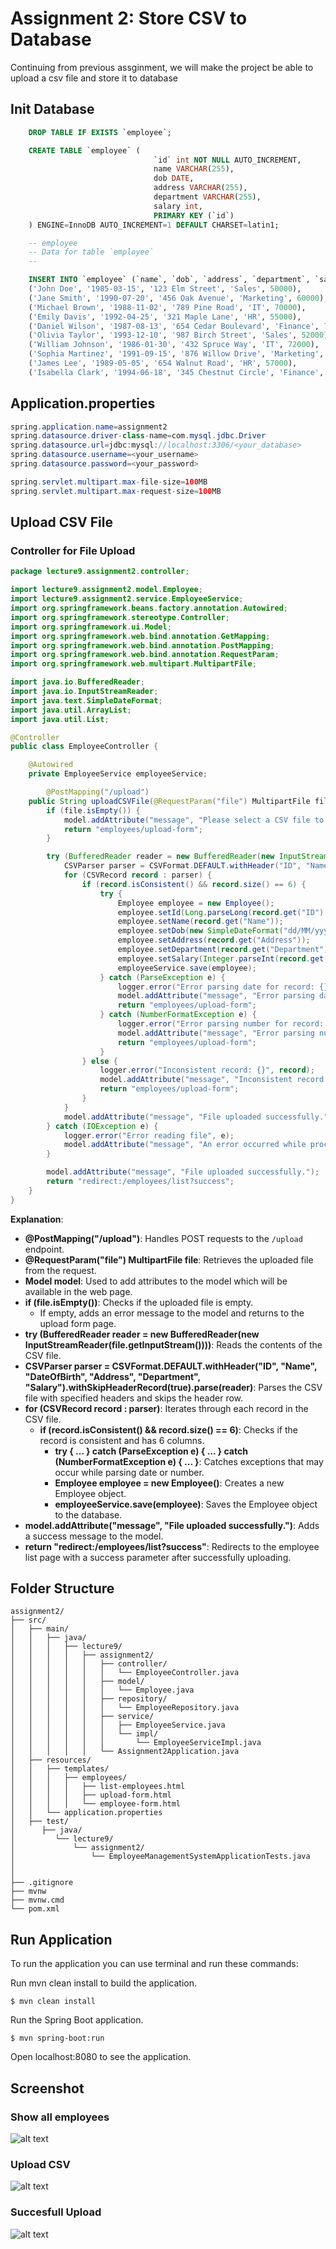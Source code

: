 # Assignment 2: Store CSV to Database

Continuing from previous assginment, we will make the project be able to upload a csv file and store it to database

## Init Database

```sql
	DROP TABLE IF EXISTS `employee`;

	CREATE TABLE `employee` (
								`id` int NOT NULL AUTO_INCREMENT,
								name VARCHAR(255),
								dob DATE,
								address VARCHAR(255),
								department VARCHAR(255),
								salary int,
								PRIMARY KEY (`id`)
	) ENGINE=InnoDB AUTO_INCREMENT=1 DEFAULT CHARSET=latin1;

	-- employee
	-- Data for table `employee`
	--

	INSERT INTO `employee` (`name`, `dob`, `address`, `department`, `salary`) VALUES
	('John Doe', '1985-03-15', '123 Elm Street', 'Sales', 50000),
	('Jane Smith', '1990-07-20', '456 Oak Avenue', 'Marketing', 60000),
	('Michael Brown', '1988-11-02', '789 Pine Road', 'IT', 70000),
	('Emily Davis', '1992-04-25', '321 Maple Lane', 'HR', 55000),
	('Daniel Wilson', '1987-08-13', '654 Cedar Boulevard', 'Finance', 75000),
	('Olivia Taylor', '1993-12-10', '987 Birch Street', 'Sales', 52000),
	('William Johnson', '1986-01-30', '432 Spruce Way', 'IT', 72000),
	('Sophia Martinez', '1991-09-15', '876 Willow Drive', 'Marketing', 58000),
	('James Lee', '1989-05-05', '654 Walnut Road', 'HR', 57000),
	('Isabella Clark', '1994-06-18', '345 Chestnut Circle', 'Finance', 76000);
```

## Application.properties

```java
spring.application.name=assignment2
spring.datasource.driver-class-name=com.mysql.jdbc.Driver
spring.datasource.url=jdbc:mysql://localhost:3306/<your_database>
spring.datasource.username=<your_username>
spring.datasource.password=<your_password>

spring.servlet.multipart.max-file-size=100MB
spring.servlet.multipart.max-request-size=100MB
```

## Upload CSV File

### Controller for File Upload

```java
package lecture9.assignment2.controller;

import lecture9.assignment2.model.Employee;
import lecture9.assignment2.service.EmployeeService;
import org.springframework.beans.factory.annotation.Autowired;
import org.springframework.stereotype.Controller;
import org.springframework.ui.Model;
import org.springframework.web.bind.annotation.GetMapping;
import org.springframework.web.bind.annotation.PostMapping;
import org.springframework.web.bind.annotation.RequestParam;
import org.springframework.web.multipart.MultipartFile;

import java.io.BufferedReader;
import java.io.InputStreamReader;
import java.text.SimpleDateFormat;
import java.util.ArrayList;
import java.util.List;

@Controller
public class EmployeeController {

    @Autowired
    private EmployeeService employeeService;

        @PostMapping("/upload")
    public String uploadCSVFile(@RequestParam("file") MultipartFile file, Model model) {
        if (file.isEmpty()) {
            model.addAttribute("message", "Please select a CSV file to upload.");
            return "employees/upload-form";
        }

        try (BufferedReader reader = new BufferedReader(new InputStreamReader(file.getInputStream()))) {
            CSVParser parser = CSVFormat.DEFAULT.withHeader("ID", "Name", "DateOfBirth", "Address", "Department", "Salary").withSkipHeaderRecord(true).parse(reader);
            for (CSVRecord record : parser) {
                if (record.isConsistent() && record.size() == 6) {
                    try {
                        Employee employee = new Employee();
                        employee.setId(Long.parseLong(record.get("ID").replace("ABC_", "")));
                        employee.setName(record.get("Name"));
                        employee.setDob(new SimpleDateFormat("dd/MM/yyyy").parse(record.get("DateOfBirth")));
                        employee.setAddress(record.get("Address"));
                        employee.setDepartment(record.get("Department"));
                        employee.setSalary(Integer.parseInt(record.get("Salary")));
                        employeeService.save(employee);
                    } catch (ParseException e) {
                        logger.error("Error parsing date for record: {}", record, e);
                        model.addAttribute("message", "Error parsing date for record: " + record);
                        return "employees/upload-form";
                    } catch (NumberFormatException e) {
                        logger.error("Error parsing number for record: {}", record, e);
                        model.addAttribute("message", "Error parsing number for record: " + record);
                        return "employees/upload-form";
                    }
                } else {
                    logger.error("Inconsistent record: {}", record);
                    model.addAttribute("message", "Inconsistent record: " + record);
                    return "employees/upload-form";
                }
            }
            model.addAttribute("message", "File uploaded successfully.");
        } catch (IOException e) {
            logger.error("Error reading file", e);
            model.addAttribute("message", "An error occurred while processing the file.");
        }

        model.addAttribute("message", "File uploaded successfully.");
        return "redirect:/employees/list?success";
    }
}

```

**Explanation**:
- **@PostMapping("/upload")**: Handles POST requests to the `/upload` endpoint.
- **@RequestParam("file") MultipartFile file**: Retrieves the uploaded file from the request.
- **Model model**: Used to add attributes to the model which will be available in the web page.
- **if (file.isEmpty())**: Checks if the uploaded file is empty.
  - If empty, adds an error message to the model and returns to the upload form page.
- **try (BufferedReader reader = new BufferedReader(new InputStreamReader(file.getInputStream())))**: Reads the contents of the CSV file.
- **CSVParser parser = CSVFormat.DEFAULT.withHeader("ID", "Name", "DateOfBirth", "Address", "Department", "Salary").withSkipHeaderRecord(true).parse(reader)**: Parses the CSV file with specified headers and skips the header row.
- **for (CSVRecord record : parser)**: Iterates through each record in the CSV file.
  - **if (record.isConsistent() && record.size() == 6)**: Checks if the record is consistent and has 6 columns.
    - **try { ... } catch (ParseException e) { ... } catch (NumberFormatException e) { ... }**: Catches exceptions that may occur while parsing date or number.
    - **Employee employee = new Employee()**: Creates a new Employee object.
    - **employeeService.save(employee)**: Saves the Employee object to the database.
- **model.addAttribute("message", "File uploaded successfully.")**: Adds a success message to the model.
- **return "redirect:/employees/list?success"**: Redirects to the employee list page with a success parameter after successfully uploading.

## Folder Structure
```
assignment2/
├── src/
│   ├── main/
│   │   ├── java/
│   │   │   ├── lecture9/
│   │   │   │   ├── assignment2/
│   │   │   │   │   ├── controller/
│   │   │   │   │   │   └── EmployeeController.java
│   │   │   │   │   ├── model/
│   │   │   │   │   │   └── Employee.java
│   │   │   │   │   ├── repository/
│   │   │   │   │   │   └── EmployeeRepository.java
│   │   │   │   │   ├── service/
│   │   │   │   │   │   ├── EmployeeService.java
│   │   │   │   │   │   └── impl/
│   │   │   │   │   │       └── EmployeeServiceImpl.java
│   │   │   │   │   └── Assignment2Application.java
│   ├── resources/
│   │   ├── templates/
│   │   │   ├── employees/
│   │   │   │   ├── list-employees.html
│   │   │   │   ├── upload-form.html
│   │   │   │   └── employee-form.html
│   │   └── application.properties
│   ├── test/
│      ├── java/
│         └── lecture9/
│             └── assignment2/
│                 └── EmployeeManagementSystemApplicationTests.java
│   
│       
├── .gitignore
├── mvnw
├── mvnw.cmd
└── pom.xml
```

## Run Application

To run the application you can use terminal and run these commands:

Run mvn clean install to build the application.


```
$ mvn clean install
```
Run the Spring Boot application.

```
$ mvn spring-boot:run
```
Open localhost:8080 to see the application.

## Screenshot

### Show all employees
![alt text](image.png)

### Upload CSV
![alt text](image-1.png)

### Succesfull Upload
![alt text](image-2.png)